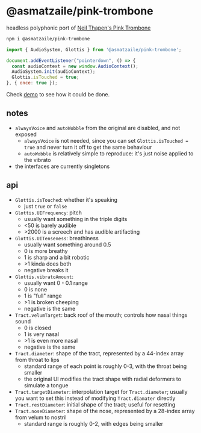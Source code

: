 # @asmatzaile/pink-trombone

headless polyphonic port of [Neil Thapen's Pink Trombone](https://dood.al/pinktrombone/)

```sh
npm i @asmatzaile/pink-trombone
```

```js
import { AudioSystem, Glottis } from '@asmatzaile/pink-trombone';

document.addEventListener("pointerdown", () => {
  const audioContext = new window.AudioContext();
  AudioSystem.init(audioContext);
  Glottis.isTouched = true;
}, { once: true });
```

Check [demo](/demo/) to see how it could be done.

## notes

- `alwaysVoice` and `autoWobble` from the original are disabled, and not exposed
  - `alwaysVoice` is not needed, since you can set `Glottis.isTouched = true` and never turn it off to get the same behaviour
  - `autoWobble` is relatively simple to reproduce: it's just noise applied to the vibrato
- the interfaces are currently singletons

## api

- `Glottis.isTouched`: whether it's speaking
  - just `true` or `false`
- `Glottis.UIFrequency`: pitch
  - usually want something in the triple digits
  - <50 is barely audible
  - \>2000 is a screech and has audible artifacting
- `Glottis.UITenseness`: breathiness
  - usually want something around 0.5
  - 0 is more breathy
  - 1 is sharp and a bit robotic
  - \>1 kinda does both
  - negative breaks it
- `Glottis.vibratoAmount`:
  - usually want 0 - 0.1 range
  - 0 is none
  - 1 is "full" range
  - \>1 is broken cheeping
  - negative is the same
- `Tract.velumTarget`: back roof of the mouth; controls how nasal things sound
  - 0 is closed
  - 1 is very nasal
  - \>1 is even more nasal
  - negative is the same
- `Tract.diameter`: shape of the tract, represented by a 44-index array from throat to lips
  - standard range of each point is roughly 0-3, with the throat being smaller
  - the original UI modifies the tract shape with radial deformers to simulate a tongue
- `Tract.targetDiameter`: interpolation target for `Tract.diameter`; usually you want to set this instead of modifying `Tract.diamater` directly
- `Tract.restDiameter`: initial shape of the tract; useful for resetting
- `Tract.noseDiameter`: shape of the nose, represented by a 28-index array from velum to nostril
  - standard range is roughly 0-2, with edges being smaller
